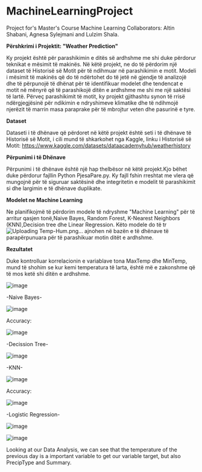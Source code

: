 # MachineLearningProject

Project for's Master's Course Machine Learning
Collaborators: Altin Shabani, Agnesa Sylejmani and Lulzim Shala. 

**Përshkrimi i Projektit: "Weather Prediction"**

Ky projekt është për parashikimin e ditës së ardhshme me shi duke përdorur teknikat e mësimit të makinës. Në këtë projekt, ne do të përdorim një dataset të Historisë së Motit për të ndihmuar në parashikimin e motit.
Modeli i mësimit të makinës që do të ndërtohet do të jetë në gjendje të analizojë dhe të përpunojë të dhënat për të identifikuar modelet dhe tendencat e motit në mënyrë që të parashikojë ditën e ardhshme me shi me një saktësi të lartë.
Përveç parashikimit të motit, ky projekt gjithashtu synon të rrisë ndërgjegjësinë për ndikimin e ndryshimeve klimatike dhe të ndihmojë njerëzit të marrin masa paraprake për të mbrojtur veten dhe pasurinë e tyre.

**Dataset**

Dataseti i të dhënave që përdoret në këtë projekt është seti i të dhënave të Historisë së Motit, i cili mund të shkarkohet nga Kaggle, linku i Historisë së Motit: https://www.kaggle.com/datasets/dataacademyhub/weatherhistory

**Përpunimi i të Dhënave**

Përpunimi i të dhënave është një hap thelbësor në këtë projekt.Kjo bëhet duke përdorur fajllin Python PjesaPare.py. Ky fajll fshin rreshtat me vlera që mungojnë për të siguruar saktësinë dhe integritetin e modelit të parashikimit si dhe largimin e të dhënave duplikate.

**Modelet ne Machine Learning**

Ne planifikojmë të përdorim  modele të ndryshme "Machine Learning" për të arritur qasjen tonë,Naive Bayes, Random Forest, K-Nearest Neighbors (KNN),Decision tree dhe Linear Regression. Këto modele do të tr![Uploading Temp-Hum.png…]()
ajnohen në bazën e të dhënave të parapërpunuara për të parashikuar motin ditët e ardhshme.

**Rezultatet**

Duke kontrolluar korrelacionin e variablave tona MaxTemp dhe MinTemp, mund të shohim se kur kemi temperatura të larta, është më e zakonshme që të mos ketë shi ditën e ardhshme.

![image](https://github.com/altinshabani/MachineLearningProject/assets/119792193/2ddeb3c8-860c-45bf-a921-130bc583224d)

-Naive Bayes-

![image](https://github.com/altinshabani/MachineLearningProject/assets/119792193/8b7c96ca-65ce-469c-aa16-29f8bb0c7801)

Accuracy:

![image](https://github.com/altinshabani/MachineLearningProject/assets/119792193/fcc472f3-832b-463c-b155-accb6bc791aa)

-Decission Tree-

![image](https://github.com/altinshabani/MachineLearningProject/assets/119792193/77a5bb71-5716-413b-bf83-c4b60563a3f8)


-KNN-

![image](https://github.com/altinshabani/MachineLearningProject/assets/119792193/6c65af3c-6115-4dcb-8614-0dc40ab7c710)

Accuracy:

![image](https://github.com/altinshabani/MachineLearningProject/assets/119792193/5a0b5dc1-a49c-4e4a-85c4-ebfff840cf80)



-Logistic Regression-

![image](https://github.com/altinshabani/MachineLearningProject/assets/119792193/b6f7d164-20c4-44fc-9d34-308c4e3f7046)

![image](https://github.com/altinshabani/MachineLearningProject/assets/119792193/b3b2ae1a-9ded-4352-8339-56305d73f482)


Looking at our Data Analysis, we can see that the temperature of the previous day is a important variable to get our variable target, but also PrecipType and Summary.





